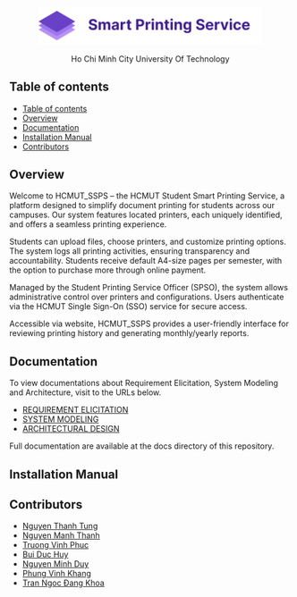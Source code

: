 <p align="center">
  <a href="#">
    <picture>
      <source media="(prefers-color-scheme: dark)" srcset="docs/images/NamedLogo.png">
      <img src="docs/images/NamedLogo.png" alt="Logo" width="400" />
    </picture>
    
  </a>
</p>

<p align="center">Ho Chi Minh City University Of Technology</p>

## Table of contents

- [Table of contents](#table-of-contents)
- [Overview](#overview)
- [Documentation](#documentation)
- [Installation Manual](#installation-manual)
- [Contributors](#contributors)

## Overview

Welcome to HCMUT_SSPS – the HCMUT Student Smart Printing Service, a platform designed to simplify document printing for students across our campuses. Our system features  located printers, each uniquely identified, and offers a seamless printing experience.

Students can  upload files, choose printers, and customize printing options. The system logs all printing activities, ensuring transparency and accountability. Students receive default A4-size pages per semester, with the option to purchase more through online payment.

Managed by the Student Printing Service Officer (SPSO), the system allows administrative control over printers and configurations. Users authenticate via the HCMUT Single Sign-On (SSO) service for secure access.

Accessible via website, HCMUT_SSPS provides a user-friendly interface for reviewing printing history and generating monthly/yearly reports. 

## Documentation

To view documentations about Requirement Elicitation, System Modeling and Architecture,  visit to the URLs below.

- [REQUIREMENT ELICITATION](/docs/REQUIREMENT.md)
- [SYSTEM MODELING](/docs/MODELING.md)
- [ARCHITECTURAL DESIGN](/docs/ARCHITECTURE.md)

Full documentation are available at the docs directory of this repository.

## Installation Manual

## Contributors
- [Nguyen Thanh Tung]()
- [Nguyen Manh Thanh]()
- [Truong Vinh Phuc]()
- [Bui Duc Huy]()
- [Nguyen Minh Duy]()
- [Phung Vinh Khang]()
- [Tran Ngoc Đang Khoa]()

